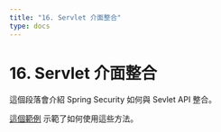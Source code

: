 ```yaml
---
title: "16. Servlet 介面整合"
type: docs
---
```


# 16. Servlet 介面整合

這個段落會介紹 Spring Security 如何與 Sevlet API 整合。

[這個範例](https://github.com/spring-projects/spring-security/tree/master/samples/xml/servletapi) 示範了如何使用這些方法。